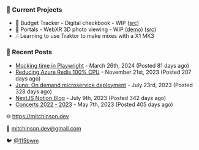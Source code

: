 ### 📌 Current Projects
- 💸 Budget Tracker - Digital checkbook - WIP ([src](https://github.com/bmitchinson/budget-entry))
- 📸 Portals - WebXR 3D photo viewing - WIP ([demo](https://portals.mitchinson.dev/)) ([src](https://github.com/bmitchinson/vr-jpg-viewer-webxr))
- 🎶 Learning to use Traktor to make mixes with a X1 MK3

### 📝 Recent Posts

- [Mocking time in Playwright](https://blog.mitchinson.dev/playwright-mock-time) - March 26th, 2024 (Posted 81 days ago)
- [Reducing Azure Redis 100% CPU](https://blog.mitchinson.dev/redis-cpu) - November 21st, 2023 (Posted 207 days ago)
- [Juno: On demand microservice deployment](https://blog.mitchinson.dev/juno) - July 23rd, 2023 (Posted 328 days ago)
- [NextJS Notion Blog](https://blog.mitchinson.dev/blog-2023) - July 9th, 2023 (Posted 342 days ago)
- [Concerts 2022 - 2023](https://blog.mitchinson.dev/concerts-2023) - May 7th, 2023 (Posted 405 days ago)

🌐 https://mitchinson.dev

💌 mitchinson.dev@gmail.com

🐦 [@115bwm](https://twitter.com/115bwm)